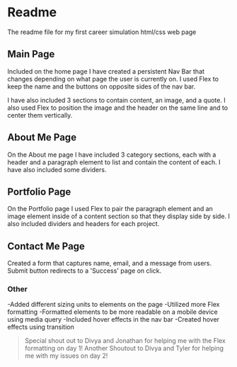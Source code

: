 # Readme

The readme file for my first career simulation html/css web page

## Main Page

Included on the home page I have created a persistent Nav Bar that changes depending on what page the user is currently on. I used Flex to keep the name and the buttons on opposite sides of the nav bar. 

I have also included 3 sections to contain content, an image, and a quote. I also used Flex to position the image and the header on the same line and to center them vertically.

## About Me Page

On the About me page I have included 3 category sections, each with a header and a paragraph element to list and contain the content of each. I have also included some dividers. 

## Portfolio Page

On the Portfolio page I used Flex to pair the paragraph element and an image element inside of a content section so that they display side by side. I also included dividers and headers for each project. 

## Contact Me Page

Created a form that captures name, email, and a message from users. Submit button redirects to a 'Success' page on click.

### Other

-Added different sizing units to elements on the page
-Utilized more Flex formatting
-Formatted elements to be more readable on a mobile device using media query
-Included hover effects in the nav bar
-Created hover effects using transition



> Special shout out to Divya and Jonathan for helping me with the Flex formatting on day 1! 
> Another Shoutout to Divya and Tyler for helping me with my issues on day 2!